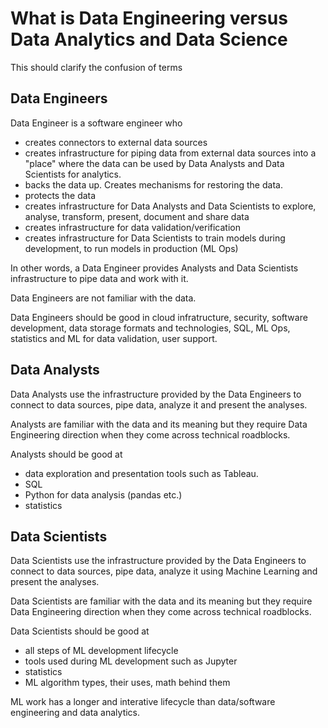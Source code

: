 # What is Data Engineering versus Data Analytics and Data Science

This should clarify the confusion of terms

## Data Engineers 

Data Engineer is a software engineer who 
- creates connectors to external data sources
- creates infrastructure for piping data from external data sources into a "place" 
where the data can be used by Data Analysts and Data Scientists for analytics.
- backs the data up. Creates mechanisms for restoring the data.
- protects the data
- creates infrastructure for Data Analysts and Data Scientists to explore, analyse, transform, present, document and share data
- creates infrastructure for data validation/verification
- creates infrastructure for Data Scientists to train models during development, to run models in production (ML Ops)

In other words, a Data Engineer provides Analysts and Data Scientists infrastructure to pipe data and work with it.

Data Engineers are not familiar with the data.

Data Engineers should be good in cloud infratructure, security, software development, data storage formats and technologies, SQL, 
ML Ops, statistics and ML for data validation, user support.

## Data Analysts

Data Analysts use the infrastructure provided by the Data Engineers to connect to data sources, pipe data, analyze it 
and present the analyses.

Analysts are familiar with the data and its meaning but they require Data Engineering direction when they come across technical roadblocks.

Analysts should be good at
- data exploration and presentation tools such as Tableau.
- SQL
- Python for data analysis (pandas etc.)
- statistics

## Data Scientists

Data Scientists use the infrastructure provided by the Data Engineers to connect to data sources, pipe data, analyze it using
Machine Learning and present the analyses.

Data Scientists are familiar with the data and its meaning 
but they require Data Engineering direction when they come across technical roadblocks.

Data Scientists should be good at
- all steps of ML development lifecycle
- tools used during ML development such as Jupyter
- statistics
- ML algorithm types, their uses, math behind them

ML work has a longer and interative lifecycle than data/software engineering and data analytics.
